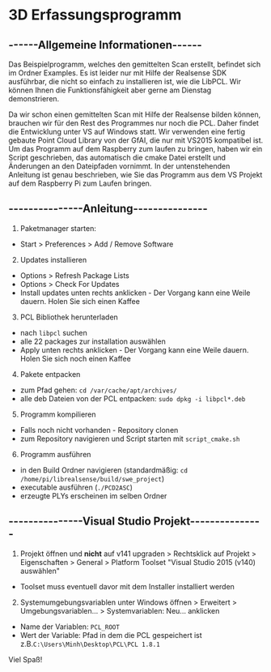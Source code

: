 # 3D Erfassungsprogramm

## ------Allgemeine Informationen------

Das Beispielprogramm, welches den gemittelten Scan erstellt, befindet sich im Ordner Examples. Es ist leider nur mit Hilfe der Realsense SDK ausführbar, die nicht so einfach zu installieren ist, wie die LibPCL. Wir können Ihnen die Funktionsfähigkeit aber gerne am Dienstag demonstrieren.

Da wir schon einen gemittelten Scan mit Hilfe der Realsense bilden können, brauchen wir für den Rest des Programmes nur noch die PCL. Daher findet die Entwicklung unter VS auf Windows statt. Wir verwenden eine fertig gebaute Point Cloud Library von der GfAI, die nur mit VS2015 kompatibel ist. Um das Programm auf dem Raspberry zum laufen zu bringen, haben wir ein Script geschrieben, das automatisch die cmake Datei erstellt und Änderungen an den Dateipfaden vornimmt. In der untenstehenden Anleitung ist genau beschrieben, wie Sie das Programm aus dem VS Projekt auf dem Raspberry Pi zum Laufen bringen.



## ---------------Anleitung---------------

1. Paketmanager starten:
- Start > Preferences > Add / Remove Software

2. Updates installieren
- Options > Refresh Package Lists
- Options > Check For Updates
- Install updates unten rechts anklicken - Der Vorgang kann eine Weile dauern. Holen Sie sich einen Kaffee

3. PCL Bibliothek herunterladen
- nach `libpcl` suchen
- alle 22 packages zur installation auswählen
- Apply unten rechts anklicken - Der Vorgang kann eine Weile dauern. Holen Sie sich noch einen Kaffee

4. Pakete entpacken
- zum Pfad gehen: `cd /var/cache/apt/archives/`
- alle deb Dateien von der PCL entpacken: `sudo dpkg -i libpcl*.deb`

5. Programm kompilieren
- Falls noch nicht vorhanden - Repository clonen
- zum Repository navigieren und Script starten mit `script_cmake.sh`

6. Programm ausführen
- in den Build Ordner navigieren (standardmäßig: `cd /home/pi/librealsense/build/swe_project`)
- executable ausführen (`./PCD2ASC`)
- erzeugte PLYs erscheinen im selben Ordner

## ---------------Visual Studio Projekt---------------

1. Projekt öffnen und **nicht** auf v141 upgraden > Rechtsklick auf Projekt > Eigenschaften > General > Platform Toolset "Visual Studio  2015 (v140) auswählen"
- Toolset muss eventuell davor mit dem Installer installiert werden

2. Systemumgebungsvariablen unter Windows öffnen > Erweitert > Umgebungsvariablen... > Systemvariablen: Neu... anklicken 
- Name der Variablen: `PCL_ROOT`
- Wert der Variable: Pfad in dem die PCL gespeichert ist z.B.`C:\Users\Minh\Desktop\PCL\PCL 1.8.1`


Viel Spaß!

